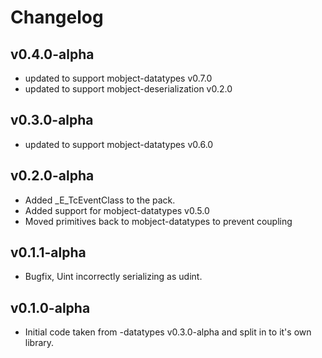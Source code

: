 # Changelog

## v0.4.0-alpha

- updated to support mobject-datatypes v0.7.0
- updated to support mobject-deserialization v0.2.0

## v0.3.0-alpha

- updated to support mobject-datatypes v0.6.0

## v0.2.0-alpha

- Added \_E_TcEventClass to the pack.
- Added support for mobject-datatypes v0.5.0
- Moved primitives back to mobject-datatypes to prevent coupling

## v0.1.1-alpha

- Bugfix, Uint incorrectly serializing as udint.

## v0.1.0-alpha

- Initial code taken from -datatypes v0.3.0-alpha and split in to it's own library.
